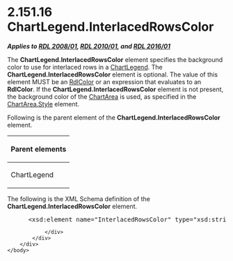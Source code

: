 <html dir="LTR" xmlns:mshelp="http://msdn.microsoft.com/mshelp" xmlns:ddue="http://ddue.schemas.microsoft.com/authoring/2003/5" xmlns:xlink="http://www.w3.org/1999/xlink" xmlns:tool="http://www.microsoft.com/tooltip">
    <head>
        <meta http-equiv="Content-Type" content="text/html; CHARSET=utf-8"></meta>
        <meta name="save" content="history"></meta>
        <title>2.151.16 ChartLegend.InterlacedRowsColor</title>
        <xml>
            <mshelp:toctitle title="2.151.16 ChartLegend.InterlacedRowsColor"></mshelp:toctitle>
            <mshelp:rltitle title="[MS-RDL]: ChartLegend.InterlacedRowsColor"></mshelp:rltitle>
            <mshelp:keyword index="A" term="5a071e79-ced3-4c25-a46b-5991669cafcb"></mshelp:keyword>
            <mshelp:attr name="DCSext.ContentType" value="open specification"></mshelp:attr>
            <mshelp:attr name="AssetID" value="5a071e79-ced3-4c25-a46b-5991669cafcb"></mshelp:attr>
            <mshelp:attr name="TopicType" value="kbRef"></mshelp:attr>
            <mshelp:attr name="DCSext.Title" value="[MS-RDL]: ChartLegend.InterlacedRowsColor" />
        </xml>
    </head>
    <body>
        <div id="header">
            <h1 class="heading">2.151.16 ChartLegend.InterlacedRowsColor</h1>
        </div>
        <div id="mainSection">
            <div id="mainBody">
                <div id="allHistory" class="saveHistory"></div>
                <div id="sectionSection0" class="section" name="collapseableSection">
                    

<p><b><i>Applies to </i></b><a href="1e855f94-4617-47e4-b89e-0856c6cb420f.htm"><b><i>RDL 2008/01</i></b></a><b><i>,
</i></b><a href="3428e690-a348-4ec7-8a6a-8efb42d2cdee.htm"><b><i>RDL 2010/01</i></b></a><b><i>,
and </i></b><a href="52ce3983-2bfc-4e72-9359-42aaf5fe4509.htm"><b><i>RDL 2016/01</i></b></a></p>

<p>The <b>ChartLegend.InterlacedRowsColor</b> element specifies
the background color to use for interlaced rows in a <a href="68a0757c-8f1a-42b9-9473-ccedd40029fb.htm">ChartLegend</a>. The <b>ChartLegend.InterlacedRowsColor</b>
element is optional. The value of this element MUST be an <a href="b302c6a5-6023-42b1-95ed-bafcdc4b5714.htm">RdlColor</a> or an expression
that evaluates to an <b>RdlColor</b>. If the <b>ChartLegend.InterlacedRowsColor</b>
element is not present, the background color of the <a href="74e08a7c-5405-4ea4-b903-a79ef4d215f7.htm">ChartArea</a> is used, as
specified in the <a href="be4b77e9-4513-4051-ad30-097bc54f1e31.htm">ChartArea.Style</a>
element.</p>

<p>Following is the parent element of the <b>ChartLegend.InterlacedRowsColor</b>
element.</p>

<table>
 <thead>
  <tr>
   <th>
   <p>Parent elements</p>
   </th>
  </tr>
 </thead>
 <tr>
  <td>
  <p>ChartLegend</p>
  </td>
 </tr>
</table>

<p>The following is the XML Schema definition of the <b>ChartLegend.InterlacedRowsColor</b>
element.</p>

<dl>
<dd>
<div><pre> &lt;xsd:element name=&quot;InterlacedRowsColor&quot; type=&quot;xsd:string&quot; minOccurs=&quot;0&quot; /&gt;
</pre></div>
</dd></dl>


                </div>
            </div>
        </div>
    </body>
</html>